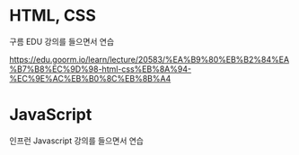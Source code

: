# HTML, CSS

구름 EDU 강의를 들으면서 연습

https://edu.goorm.io/learn/lecture/20583/%EA%B9%80%EB%B2%84%EA%B7%B8%EC%9D%98-html-css%EB%8A%94-%EC%9E%AC%EB%B0%8C%EB%8B%A4

# JavaScript

인프런 Javascript 강의를 들으면서 연습

